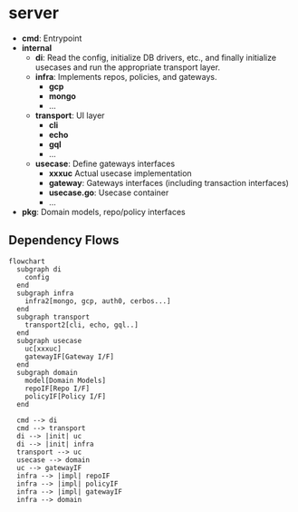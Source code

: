 # server

- **cmd**: Entrypoint
- **internal**
  - **di**: Read the config, initialize DB drivers, etc., and finally initialize usecases and run the appropriate transport layer.
  - **infra**: Implements repos, policies, and gateways.
    - **gcp**
    - **mongo**
    - ...
  - **transport**: UI layer
    - **cli**
    - **echo**
    - **gql**
    - ...
  - **usecase**: Define gateways interfaces
    - **xxxuc** Actual usecase implementation
    - **gateway**: Gateways interfaces (including transaction interfaces)
    - **usecase.go**: Usecase container
    - ...
- **pkg**: Domain models, repo/policy interfaces

## Dependency Flows

```mermaid
flowchart
  subgraph di
    config
  end
  subgraph infra
    infra2[mongo, gcp, auth0, cerbos...]
  end
  subgraph transport
    transport2[cli, echo, gql..]
  end
  subgraph usecase
    uc[xxxuc]
    gatewayIF[Gateway I/F]
  end
  subgraph domain
    model[Domain Models]
    repoIF[Repo I/F]
    policyIF[Policy I/F]
  end

  cmd --> di
  cmd --> transport
  di --> |init| uc
  di --> |init| infra
  transport --> uc
  usecase --> domain
  uc --> gatewayIF
  infra --> |impl| repoIF
  infra --> |impl| policyIF
  infra --> |impl| gatewayIF
  infra --> domain
```
